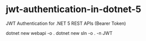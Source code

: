 # jwt-authentication-in-dotnet-5
JWT Authentication for .NET 5 REST APIs (Bearer Token)

dotnet new webapi -o .
dotnet new sln -o . -n JWT
